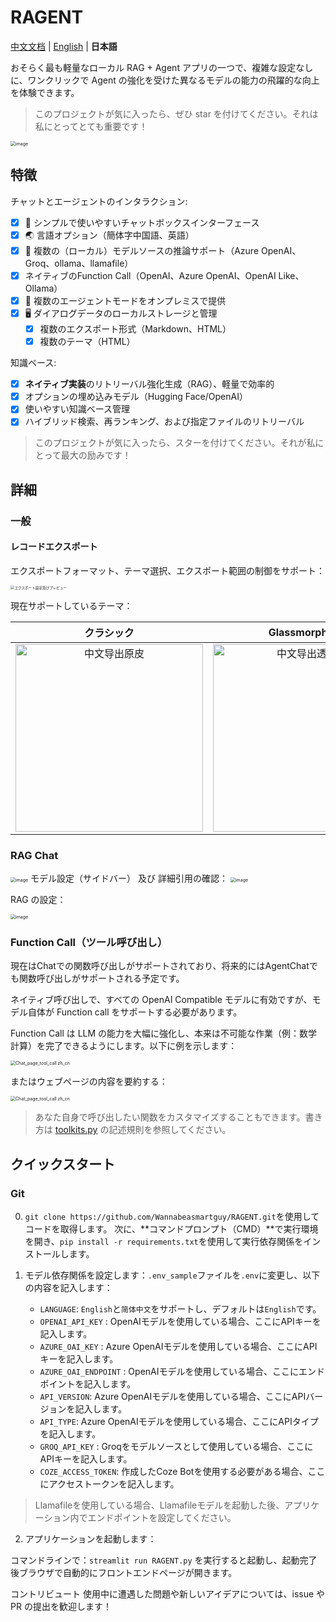 # RAGENT
[中文文档](../docs/README_zh.md) | [English](../README.md) | **日本語**

おそらく最も軽量なローカル RAG + Agent アプリの一つで、複雑な設定なしに、ワンクリックで Agent の強化を受けた異なるモデルの能力の飛躍的な向上を体験できます。

> このプロジェクトが気に入ったら、ぜひ star を付けてください。それは私にとってとても重要です！

<img src="https://github.com/user-attachments/assets/bcc6395a-92ab-4ae6-8d36-a6831c240b16" alt="image" style="zoom: 50%;" />

## 特徴

チャットとエージェントのインタラクション:
- [x] 💭 シンプルで使いやすいチャットボックスインターフェース
- [x] 🌏️ 言語オプション（簡体字中国語、英語）
- [x] 🔧 複数の（ローカル）モデルソースの推論サポート（Azure OpenAI、Groq、ollama、llamafile）
- [x] ネイティブのFunction Call（OpenAI、Azure OpenAI、OpenAI Like、Ollama）
- [x] 🤖 複数のエージェントモードをオンプレミスで提供
- [x] 🖥️ ダイアログデータのローカルストレージと管理
  - [x] 複数のエクスポート形式（Markdown、HTML）
  - [x] 複数のテーマ（HTML）

知識ベース:
- [x] **ネイティブ実装**のリトリーバル強化生成（RAG）、軽量で効率的
- [x] オプションの埋め込みモデル（Hugging Face/OpenAI）
- [x] 使いやすい知識ベース管理
- [x] ハイブリッド検索、再ランキング、および指定ファイルのリトリーバル

> このプロジェクトが気に入ったら、スターを付けてください。それが私にとって最大の励みです！

## 詳細

### 一般

#### レコードエクスポート

エクスポートフォーマット、テーマ選択、エクスポート範囲の制御をサポート：

<img src="https://github.com/user-attachments/assets/85756a3c-7ca2-4fcf-becc-682f22091c4e" alt="エクスポート設定及びプレビュー" style="zoom:40%;" />

現在サポートしているテーマ：

| クラシック | Glassmorphism |
| :----------: | :--------------: |
| <img src="https://github.com/user-attachments/assets/20a817f7-9fb9-4e7a-8840-f3072a39053a" alt="中文导出原皮" width="300" /> | <img src="https://github.com/user-attachments/assets/9fdc60ac-6eda-420c-ba7a-9e9bc97d8dcf" alt="中文导出透明皮" width="300" /> |

### RAG Chat

<img src="https://github.com/user-attachments/assets/bc574d1e-e614-4310-ad00-746c5646963a" alt="image" style="zoom:50%;" />
モデル設定（サイドバー） 及び 詳細引用の確認：

<img src="https://github.com/user-attachments/assets/a6ce3f0b-3c8f-4e3d-8d34-bceb834da81e" alt="image" style="zoom:50%;" />

RAG の設定：

<img src="https://github.com/user-attachments/assets/82480174-bac1-47d4-b5f4-9725774618f2" alt="image" style="zoom: 50%;" />

### Function Call（ツール呼び出し）

現在はChatでの関数呼び出しがサポートされており、将来的にはAgentChatでも関数呼び出しがサポートされる予定です。

ネイティブ呼び出しで、すべての OpenAI Compatible モデルに有効ですが、モデル自体が Function call をサポートする必要があります。

Function Call は LLM の能力を大幅に強化し、本来は不可能な作業（例：数学計算）を完了できるようにします。以下に例を示します：

<img src="https://github.com/user-attachments/assets/fba30f4a-dbfc-47d0-9f1c-4443171fa018" alt="Chat_page_tool_call zh_cn" style="zoom:50%;" />

またはウェブページの内容を要約する：

<img src="https://github.com/user-attachments/assets/7da5ae4d-40d5-49b4-9e76-6ce2a39ac6d1" alt="Chat_page_tool_call zh_cn" style="zoom:50%;" />

> あなた自身で呼び出したい関数をカスタマイズすることもできます。書き方は [toolkits.py](../tools/toolkits.py) の記述規則を参照してください。

## クイックスタート

### Git

0. `git clone https://github.com/Wannabeasmartguy/RAGENT.git`を使用してコードを取得します。
次に、**コマンドプロンプト（CMD）**で実行環境を開き、`pip install -r requirements.txt`を使用して実行依存関係をインストールします。

1. モデル依存関係を設定します：`.env_sample`ファイルを`.env`に変更し、以下の内容を記入します：

    - `LANGUAGE`: `English`と`简体中文`をサポートし、デフォルトは`English`です。
    - `OPENAI_API_KEY` : OpenAIモデルを使用している場合、ここにAPIキーを記入します。
    - `AZURE_OAI_KEY` : Azure OpenAIモデルを使用している場合、ここにAPIキーを記入します。
    - `AZURE_OAI_ENDPOINT` : OpenAIモデルを使用している場合、ここにエンドポイントを記入します。
    - `API_VERSION`: Azure OpenAIモデルを使用している場合、ここにAPIバージョンを記入します。
    - `API_TYPE`: Azure OpenAIモデルを使用している場合、ここにAPIタイプを記入します。
    - `GROQ_API_KEY` : Groqをモデルソースとして使用している場合、ここにAPIキーを記入します。
    - `COZE_ACCESS_TOKEN`: 作成したCoze Botを使用する必要がある場合、ここにアクセストークンを記入します。

> Llamafileを使用している場合、Llamafileモデルを起動した後、アプリケーション内でエンドポイントを設定してください。

2. アプリケーションを起動します：

コマンドラインで：`streamlit run RAGENT.py` を実行すると起動し、起動完了後ブラウザで自動的にフロントエンドページが開きます。

コントリビュート
使用中に遭遇した問題や新しいアイデアについては、issue や PR の提出を歓迎します！